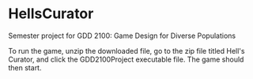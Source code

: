 # HellsCurator
Semester project for GDD 2100: Game Design for Diverse Populations

To run the game, unzip the downloaded file, go to the zip file titled
Hell's Curator, and click the GDD2100Project executable file. The game
should then start.
